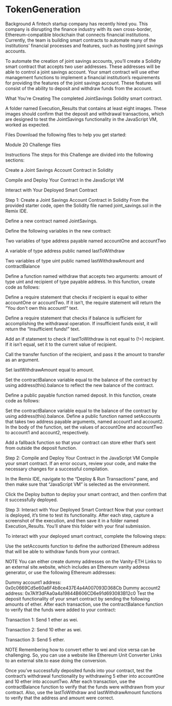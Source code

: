 # TokenGeneration
Background
A fintech startup company has recently hired you. This company is disrupting the finance industry with its own cross-border, Ethereum-compatible blockchain that connects financial institutions. Currently, the team is building smart contracts to automate many of the institutions’ financial processes and features, such as hosting joint savings accounts.

To automate the creation of joint savings accounts, you’ll create a Solidity smart contract that accepts two user addresses. These addresses will be able to control a joint savings account. Your smart contract will use ether management functions to implement a financial institution’s requirements for providing the features of the joint savings account. These features will consist of the ability to deposit and withdraw funds from the account.

What You're Creating
The completed JointSavings Solidity smart contract.

A folder named Execution_Results that contains at least eight images. These images should confirm that the deposit and withdrawal transactions, which are designed to test the JointSavings functionality in the JavaScript VM, worked as expected.

Files
Download the following files to help you get started:

Module 20 Challenge files

Instructions
The steps for this Challenge are divided into the following sections:

Create a Joint Savings Account Contract in Solidity

Compile and Deploy Your Contract in the JavaScript VM

Interact with Your Deployed Smart Contract

Step 1: Create a Joint Savings Account Contract in Solidity
From the provided starter code, open the Solidity file named joint_savings.sol in the Remix IDE.

Define a new contract named JointSavings.

Define the following variables in the new contract:

Two variables of type address payable named accountOne and accountTwo

A variable of type address public named lastToWithdraw

Two variables of type uint public named lastWithdrawAmount and contractBalance

Define a function named withdraw that accepts two arguments: amount of type uint and recipient of type payable address. In this function, create code as follows:

Define a require statement that checks if recipient is equal to either accountOne or accountTwo. If it isn’t, the require statement will return the “You don't own this account!” text.

Define a require statement that checks if balance is sufficient for accomplishing the withdrawal operation. If insufficient funds exist, it will return the “Insufficient funds!” text.

Add an if statement to check if lastToWithdraw is not equal to (!=) recipient. If it isn’t equal, set it to the current value of recipient.

Call the transfer function of the recipient, and pass it the amount to transfer as an argument.

Set lastWithdrawAmount equal to amount.

Set the contractBalance variable equal to the balance of the contract by using address(this).balance to reflect the new balance of the contract.

Define a public payable function named deposit. In this function, create code as follows:

Set the contractBalance variable equal to the balance of the contract by using address(this).balance.
Define a public function named setAccounts that takes two address payable arguments, named account1 and account2. In the body of the function, set the values of accountOne and accountTwo to account1 and account2, respectively.

Add a fallback function so that your contract can store ether that’s sent from outside the deposit function.

Step 2: Compile and Deploy Your Contract in the JavaScript VM
Compile your smart contract. If an error occurs, review your code, and make the necessary changes for a successful compilation.

In the Remix IDE, navigate to the “Deploy & Run Transactions” pane, and then make sure that “JavaScript VM” is selected as the environment.

Click the Deploy button to deploy your smart contract, and then confirm that it successfully deployed.

Step 3: Interact with Your Deployed Smart Contract
Now that your contract is deployed, it’s time to test its functionality. After each step, capture a screenshot of the execution, and then save it in a folder named Execution_Results. You’ll share this folder with your final submission.

To interact with your deployed smart contract, complete the following steps:

Use the setAccounts function to define the authorized Ethereum address that will be able to withdraw funds from your contract.

NOTE
You can either create dummy addresses on the Vanity-ETH Links to an external site.website, which includes an Ethereum vanity address generator, or use the following Ethereum addresses:

Dummy account1 address: 0x0c0669Cd5e60a6F4b8ce437E4a4A007093D368Cb
Dummy account2 address: 0x7A1f3dFAa0a4a19844B606CD6e91d693083B12c0
Test the deposit functionality of your smart contract by sending the following amounts of ether. After each transaction, use the contractBalance function to verify that the funds were added to your contract:

Transaction 1: Send 1 ether as wei.

Transaction 2: Send 10 ether as wei.

Transaction 3: Send 5 ether.

NOTE
Remembering how to convert ether to wei and vice versa can be challenging. So, you can use a website like Ethereum Unit Converter Links to an external site.to ease doing the conversion.

Once you’ve successfully deposited funds into your contract, test the contract’s withdrawal functionality by withdrawing 5 ether into accountOne and 10 ether into accountTwo. After each transaction, use the contractBalance function to verify that the funds were withdrawn from your contract. Also, use the lastToWithdraw and lastWithdrawAmount functions to verify that the address and amount were correct.
